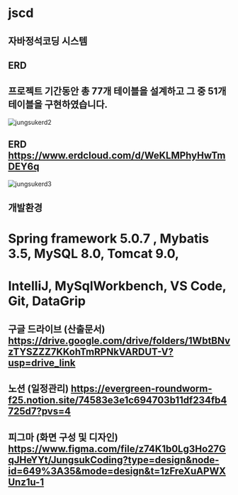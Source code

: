 # jscd
## 자바정석코딩 시스템

## ERD 
## 프로젝트 기간동안 총 77개 테이블을 설계하고 그 중 51개 테이블을 구현하였습니다. 
![jungsukerd2](https://github.com/tkdgns11/jscd/assets/134262318/eceedc79-2e09-44ae-b19b-7d4cb106b7e3)

## ERD https://www.erdcloud.com/d/WeKLMPhyHwTmDEY6q
![jungsukerd3](https://github.com/tkdgns11/jscd/assets/134262318/6bed1e04-13aa-41bf-9299-899c95a7ebf1)

## 개발환경 
# Spring framework 5.0.7 , Mybatis 3.5, MySQL 8.0, Tomcat 9.0, 
# IntelliJ, MySqlWorkbench, VS Code, Git, DataGrip

## 구글 드라이브 (산출문서) https://drive.google.com/drive/folders/1WbtBNvzTYSZZZ7KKohTmRPNkVARDUT-V?usp=drive_link

## 노션 (일정관리) https://evergreen-roundworm-f25.notion.site/74583e3e1c694703b11df234fb4725d7?pvs=4

## 피그마 (화면 구성 및 디자인) https://www.figma.com/file/z74K1b0Lg3Ho27GqJHeYYt/JungsukCoding?type=design&node-id=649%3A35&mode=design&t=1zFreXuAPWXUnz1u-1
